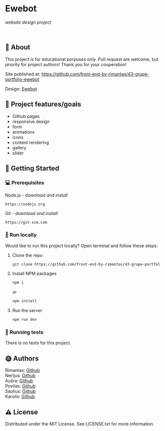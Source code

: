 # Ewebot

_website design project_

<br>

## 🌟 About

This project is for educational porpuses only. Pull request are welcome, but priority for project authors! Thank you for your cooperation!

Site published at: https://github.com/front-end-by-rimantas/43-grupe-portfolio-ewebot

Design: [Ewebot](https://ewebotwp.com/home-10/?fbclid=IwAR38UbrKhivX_0eXkG06LaysYAbWk2MmGvuRnR7UY3jmK0GSQq-9PF7grYk)

## 🎯 Project features/goals

-   Github pages
-   responsive design
-   form
-   animations
-   icons
-   content rendering
-   gallery
-   slider

## 🧰 Getting Started

### 💻 Prerequisites

Node.js - _download and install_

```
https://nodejs.org
```

Git - _download and install_

```
https://git-scm.com
```

### 🏃 Run locally

Would like to run this project locally? Open terminal and follow these steps:

1. Clone the repo
    ```sh
    git clone https://github.com/front-end-by-rimantas/43-grupe-portfolio-ewebot
    ```
2. Install NPM packages
    ```sh
    npm i
    ```
    or
    ```sh
    npm install
    ```
3. Run the server
    ```sh
    npm run dev
    ```

### 🧪 Running tests

There is no tests for this project.

## 🌞 Authors

Rimantas: [Github](https://github.com/belauzas)\
Nerijus: [Github](https://github.com/NerijusBun)\
Aušra: [Github](https://github.com/AusraMundus)\
Povilas: [Github](https://github.com/baubasdrsk)\
Saulius: [Github](https://github.com/sauliuskarlinskas)\
Karolis: [Github](https://github.com/karolis879)

## ⚠️ License

Distributed under the MIT License. See LICENSE.txt for more information.
